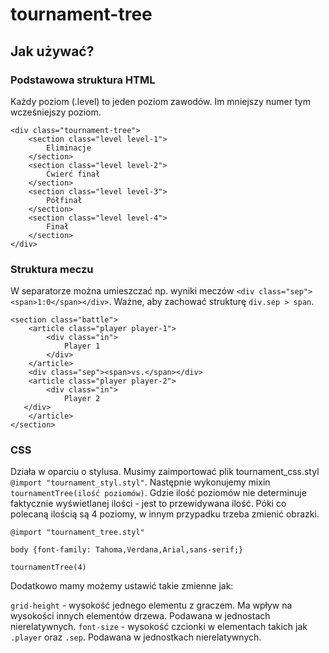 tournament-tree
===============


## Jak używać?

### Podstawowa struktura HTML
Każdy poziom (.level) to jeden poziom zawodów. Im mniejszy numer tym wcześniejszy poziom.

	<div class="tournament-tree">
		<section class="level level-1">
			Eliminacje
		</section>
		<section class="level level-2">
			Ćwierć finał
		</section>
		<section class="level level-3">
			Półfinał
		</section>
		<section class="level level-4">
			Finał
		</section>
	</div>


### Struktura meczu
W separatorze można umieszczać np. wyniki meczów `<div class="sep"><span>1:0</span></div>`. Ważne, aby zachować strukturę `div.sep > span`.

	<section class="battle">
		<article class="player player-1">
			<div class="in">
				Player 1
			</div>
		</article>
		<div class="sep"><span>vs.</span></div>
		<article class="player player-2">
			<div class="in">
				Player 2
       </div>
		</article>
	</section>

### CSS
Działa w oparciu o stylusa.
Musimy zaimportować plik tournament_css.styl `@import "tournament_styl.styl"`. Następnie wykonujemy mixin `tournamentTree(ilość poziomów)`.
Gdzie ilość poziomów nie determinuje faktycznie wyświetlanej ilości - jest to przewidywana ilość. Póki co polecaną ilością są 4 poziomy, w innym przypadku trzeba zmienić obrazki.

	@import "tournament_tree.styl"

	body {font-family: Tahoma,Verdana,Arial,sans-serif;}

	tournamentTree(4)

Dodatkowo mamy możemy ustawić takie zmienne jak:

`grid-height` - wysokość jednego elementu z graczem. Ma wpływ na wysokości innych elementów drzewa. Podawana w jednostach nierelatywnych.
`font-size` - wysokość czcionki w elementach takich jak `.player` oraz `.sep`. Podawana w jednostkach nierelatywnych.

